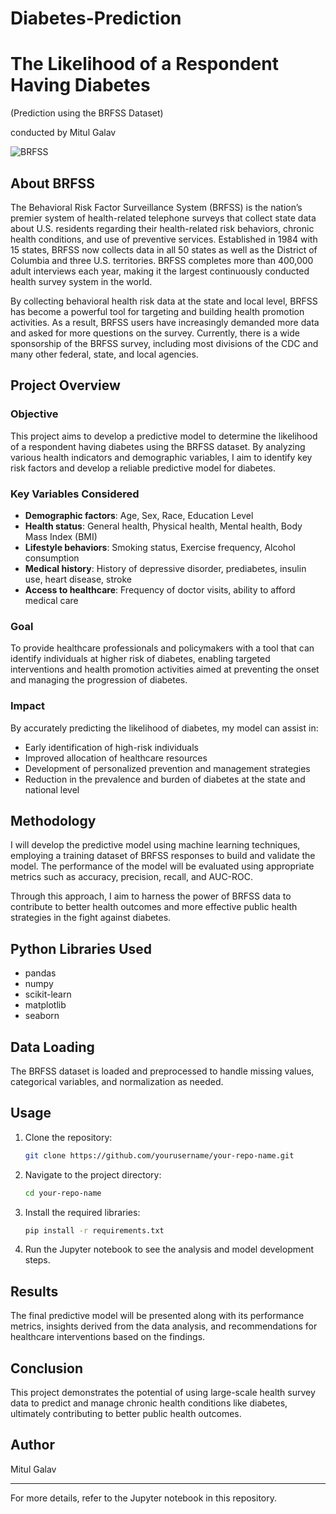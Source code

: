 # Diabetes-Prediction

# The Likelihood of a Respondent Having Diabetes
(Prediction using the BRFSS Dataset)

conducted by Mitul Galav

![BRFSS](https://blogger.googleusercontent.com/img/proxy/AVvXsEii8b1cBo7EN1Tm9dmP-t-a05yPy4_QGfPH0WIFf1NtESgNe3lVZn5k_XrXELJHNk6lEQw1MC7HhSbAIUARFcfFcslIjIcRfASEn_TomTNc-YDTaineumGbMK9EsrRbU6OA2oSKJSfsTZsWUUp67LFv71u2mMfp8a-nJBDkRXnV4q67uhZgOfndzBV7fxnZczEcXHbPLhftn6AdbuUAGoOdI-sCqWxhJqwR4D72RVRjb0A-Bg=s0-d-e1-ft)

## About BRFSS

The Behavioral Risk Factor Surveillance System (BRFSS) is the nation’s premier system of health-related telephone surveys that collect state data about U.S. residents regarding their health-related risk behaviors, chronic health conditions, and use of preventive services. Established in 1984 with 15 states, BRFSS now collects data in all 50 states as well as the District of Columbia and three U.S. territories. BRFSS completes more than 400,000 adult interviews each year, making it the largest continuously conducted health survey system in the world.

By collecting behavioral health risk data at the state and local level, BRFSS has become a powerful tool for targeting and building health promotion activities. As a result, BRFSS users have increasingly demanded more data and asked for more questions on the survey. Currently, there is a wide sponsorship of the BRFSS survey, including most divisions of the CDC and many other federal, state, and local agencies.

## Project Overview

### Objective

This project aims to develop a predictive model to determine the likelihood of a respondent having diabetes using the BRFSS dataset. By analyzing various health indicators and demographic variables, I aim to identify key risk factors and develop a reliable predictive model for diabetes.

### Key Variables Considered

- **Demographic factors**: Age, Sex, Race, Education Level
- **Health status**: General health, Physical health, Mental health, Body Mass Index (BMI)
- **Lifestyle behaviors**: Smoking status, Exercise frequency, Alcohol consumption
- **Medical history**: History of depressive disorder, prediabetes, insulin use, heart disease, stroke
- **Access to healthcare**: Frequency of doctor visits, ability to afford medical care

### Goal

To provide healthcare professionals and policymakers with a tool that can identify individuals at higher risk of diabetes, enabling targeted interventions and health promotion activities aimed at preventing the onset and managing the progression of diabetes.

### Impact

By accurately predicting the likelihood of diabetes, my model can assist in:
- Early identification of high-risk individuals
- Improved allocation of healthcare resources
- Development of personalized prevention and management strategies
- Reduction in the prevalence and burden of diabetes at the state and national level

## Methodology

I will develop the predictive model using machine learning techniques, employing a training dataset of BRFSS responses to build and validate the model. The performance of the model will be evaluated using appropriate metrics such as accuracy, precision, recall, and AUC-ROC.

Through this approach, I aim to harness the power of BRFSS data to contribute to better health outcomes and more effective public health strategies in the fight against diabetes.

## Python Libraries Used

- pandas
- numpy
- scikit-learn
- matplotlib
- seaborn

## Data Loading

The BRFSS dataset is loaded and preprocessed to handle missing values, categorical variables, and normalization as needed.

## Usage

1. Clone the repository:
    ```bash
    git clone https://github.com/yourusername/your-repo-name.git
    ```
2. Navigate to the project directory:
    ```bash
    cd your-repo-name
    ```
3. Install the required libraries:
    ```bash
    pip install -r requirements.txt
    ```
4. Run the Jupyter notebook to see the analysis and model development steps.

## Results

The final predictive model will be presented along with its performance metrics, insights derived from the data analysis, and recommendations for healthcare interventions based on the findings.

## Conclusion

This project demonstrates the potential of using large-scale health survey data to predict and manage chronic health conditions like diabetes, ultimately contributing to better public health outcomes.

## Author

Mitul Galav

---

For more details, refer to the Jupyter notebook in this repository.
